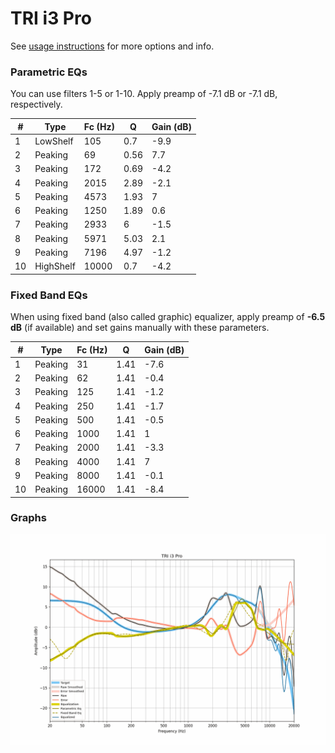 # TRI i3 Pro
See [usage instructions](https://github.com/jaakkopasanen/AutoEq#usage) for more options and info.

### Parametric EQs
You can use filters 1-5 or 1-10. Apply preamp of -7.1 dB or -7.1 dB, respectively.

|   # | Type      |   Fc (Hz) |    Q |   Gain (dB) |
|-----|-----------|-----------|------|-------------|
|   1 | LowShelf  |       105 | 0.7  |        -9.9 |
|   2 | Peaking   |        69 | 0.56 |         7.7 |
|   3 | Peaking   |       172 | 0.69 |        -4.2 |
|   4 | Peaking   |      2015 | 2.89 |        -2.1 |
|   5 | Peaking   |      4573 | 1.93 |         7   |
|   6 | Peaking   |      1250 | 1.89 |         0.6 |
|   7 | Peaking   |      2933 | 6    |        -1.5 |
|   8 | Peaking   |      5971 | 5.03 |         2.1 |
|   9 | Peaking   |      7196 | 4.97 |        -1.2 |
|  10 | HighShelf |     10000 | 0.7  |        -4.2 |

### Fixed Band EQs
When using fixed band (also called graphic) equalizer, apply preamp of **-6.5 dB** (if available) and set gains manually with these parameters.

|   # | Type    |   Fc (Hz) |    Q |   Gain (dB) |
|-----|---------|-----------|------|-------------|
|   1 | Peaking |        31 | 1.41 |        -7.6 |
|   2 | Peaking |        62 | 1.41 |        -0.4 |
|   3 | Peaking |       125 | 1.41 |        -1.2 |
|   4 | Peaking |       250 | 1.41 |        -1.7 |
|   5 | Peaking |       500 | 1.41 |        -0.5 |
|   6 | Peaking |      1000 | 1.41 |         1   |
|   7 | Peaking |      2000 | 1.41 |        -3.3 |
|   8 | Peaking |      4000 | 1.41 |         7   |
|   9 | Peaking |      8000 | 1.41 |        -0.1 |
|  10 | Peaking |     16000 | 1.41 |        -8.4 |

### Graphs
![](./TRI%20i3%20Pro.png)
